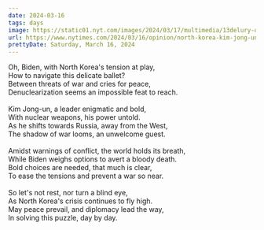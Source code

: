 ```yaml
---
date: 2024-03-16
tags: days
image: https://static01.nyt.com/images/2024/03/17/multimedia/13delury-qblt/13delury-qblt-facebookJumbo.jpg
url: https://www.nytimes.com/2024/03/16/opinion/north-korea-kim-jong-un-peace.html
prettyDate: Saturday, March 16, 2024
---
```

Oh, Biden, with North Korea's tension at play,<br>How to navigate this delicate ballet?<br>Between threats of war and cries for peace,<br>Denuclearization seems an impossible feat to reach.<br><br>Kim Jong-un, a leader enigmatic and bold,<br>With nuclear weapons, his power untold.<br>As he shifts towards Russia, away from the West,<br>The shadow of war looms, an unwelcome guest.<br><br>Amidst warnings of conflict, the world holds its breath,<br>While Biden weighs options to avert a bloody death.<br>Bold choices are needed, that much is clear,<br>To ease the tensions and prevent a war so near.<br><br>So let's not rest, nor turn a blind eye,<br>As North Korea's crisis continues to fly high.<br>May peace prevail, and diplomacy lead the way,<br>In solving this puzzle, day by day.